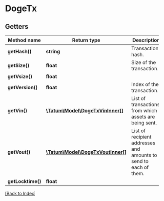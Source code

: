 # DogeTx

## Getters

Method name | Return type | Description | Notes
------------ | ------------- | ------------- | -------------
**getHash()** | **string** | Transaction hash. | [optional]
**getSize()** | **float** | Size of the transaction. | [optional]
**getVsize()** | **float** |  | [optional]
**getVersion()** | **float** | Index of the transaction. | [optional]
**getVin()** | [**\Tatum\Model\DogeTxVinInner[]**](DogeTxVinInner.md) | List of transactions, from which assets are being sent. | [optional]
**getVout()** | [**\Tatum\Model\DogeTxVoutInner[]**](DogeTxVoutInner.md) | List of recipient addresses and amounts to send to each of them. | [optional]
**getLocktime()** | **float** |  | [optional]

[[Back to Index]](../index.md)
